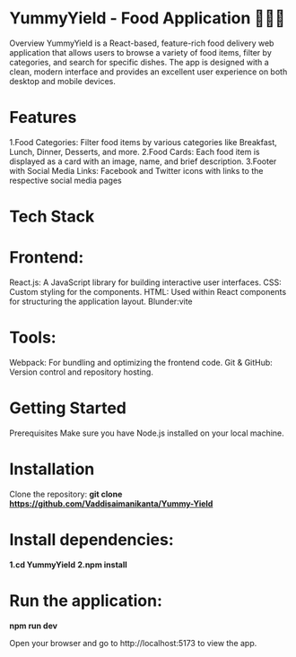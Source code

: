 # YummyYield - Food Application 🍔🍕🍣
Overview
YummyYield is a React-based, feature-rich food delivery web application that allows users to browse a variety of food items, filter by categories, and search for specific dishes. The app is designed with a clean, modern interface and provides an excellent user experience on both desktop and mobile devices.

# Features
1.Food Categories: Filter food items by various categories like Breakfast, Lunch, Dinner, Desserts, and more.
2.Food Cards: Each food item is displayed as a card with an image, name, and brief description.
3.Footer with Social Media Links: Facebook and Twitter icons with links to the respective social media pages

# Tech Stack
# Frontend:
React.js: A JavaScript library for building interactive user interfaces.
CSS: Custom styling for the components.
HTML: Used within React components for structuring the application layout.
Blunder:vite

# Tools:
Webpack: For bundling and optimizing the frontend code.
Git & GitHub: Version control and repository hosting.

# Getting Started
Prerequisites
Make sure you have Node.js installed on your local machine.

# Installation
Clone the repository:
**git clone https://github.com/Vaddisaimanikanta/Yummy-Yield**

# Install dependencies:
**1.cd YummyYield**
**2.npm install**

# Run the application:
**npm run dev**

Open your browser and go to http://localhost:5173 to view the app.
